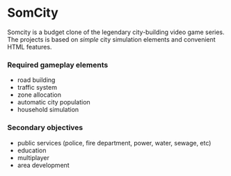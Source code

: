 # SomCity

Somcity is a budget clone of the legendary city-building video game series.<br>
The projects is based on *simple* city simulation elements and convenient HTML features.

### Required gameplay elements
- road building
- traffic system
- zone allocation
- automatic city population
- household simulation

### Secondary objectives
- public services (police, fire department, power, water, sewage, etc)
- education
- multiplayer
- area development
